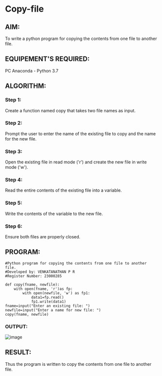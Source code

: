 # Copy-file
## AIM:
To write a python program for copying the contents from one file to another file.
## EQUIPEMENT'S REQUIRED: 
PC
Anaconda - Python 3.7
## ALGORITHM: 
### Step 1:
Create a function named copy that takes two file names as input.

### Step 2: 
Prompt the user to enter the name of the existing file to copy and the name for the new file.
 
### Step 3: 
Open the existing file in read mode ('r') and create the new file in write mode ('w').

### Step 4:  
Read the entire contents of the existing file into a variable.

### Step 5: 
Write the contents of the variable to the new file.

### Step 6: 
Ensure both files are properly closed.

## PROGRAM:
```
#Python program for copying the contents from one file to another file.
#Developed by: VENKATANATHAN P R
#Register Number: 23000285

def copy(fname, newfile):
    with open(fname, 'r')as fp:
        with open(newfile, 'w') as fp1:
            data1=fp.read()
            fp1.write(data1)
fname=input("Enter an existing file: ")
newfile=input("Enter a name for new file: ")
copy(fname, newfile)
```
### OUTPUT:
![image](https://github.com/23000285/copy-file/assets/138970859/c733a7ca-a55e-418a-af0d-f77eb4759701)

## RESULT:
Thus the program is written to copy the contents from one file to another file.
